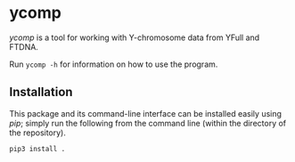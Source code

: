 ycomp
=====

*ycomp* is a tool for working with Y-chromosome data from YFull and FTDNA.

Run `ycomp -h` for information on how to use the program.

Installation
------------

This package and its command-line interface can be installed easily using *pip*; simply run the following from the command line (within the directory of the repository).

```sh
pip3 install .
```

